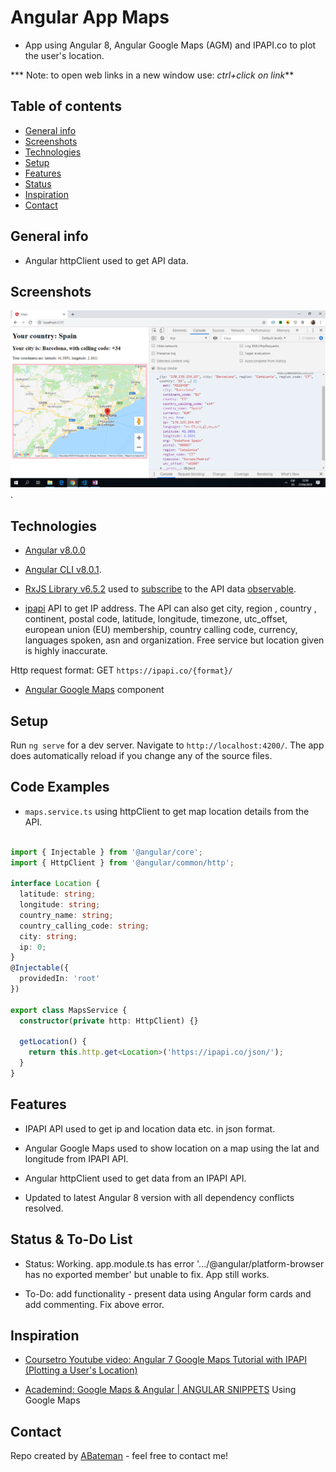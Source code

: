 # Angular App Maps

* App using Angular 8, Angular Google Maps (AGM) and IPAPI.co to plot the user's location.

*** Note: to open web links in a new window use: _ctrl+click on link_**

## Table of contents

* [General info](#general-info)
* [Screenshots](#screenshots)
* [Technologies](#technologies)
* [Setup](#setup)
* [Features](#features)
* [Status](#status)
* [Inspiration](#inspiration)
* [Contact](#contact)

## General info

* Angular httpClient used to get API data.

## Screenshots

![Example screenshot](./img/location.png).

## Technologies

* [Angular v8.0.0](https://angular.io/)

* [Angular CLI v8.0.1](https://cli.angular.io/).

* [RxJS Library v6.5.2](https://angular.io/guide/rx-library) used to [subscribe](http://reactivex.io/documentation/operators/subscribe.html) to the API data [observable](http://reactivex.io/documentation/observable.html).

* [ipapi](https://ipapi.co/) API to get IP address. The API can also get city, region , country , continent, postal code, latitude, longitude, timezone, utc_offset, european union (EU) membership, country calling code, currency, languages spoken, asn and organization. Free service but location given is highly inaccurate.

Http request format: GET `https://ipapi.co/{format}/`

* [Angular Google Maps](https://angular-maps.com/) component

## Setup

Run `ng serve` for a dev server. Navigate to `http://localhost:4200/`. The app does automatically reload if you change any of the source files.

## Code Examples

* `maps.service.ts` using httpClient to get map location details from the API.

```typescript

import { Injectable } from '@angular/core';
import { HttpClient } from '@angular/common/http';

interface Location {
  latitude: string;
  longitude: string;
  country_name: string;
  country_calling_code: string;
  city: string;
  ip: 0;
}
@Injectable({
  providedIn: 'root'
})
  
export class MapsService {
  constructor(private http: HttpClient) {}

  getLocation() {
    return this.http.get<Location>('https://ipapi.co/json/');
  }
}

```

## Features

* IPAPI API used to get ip and location data etc. in json format.

* Angular Google Maps used to show location on a map using the lat and longitude from IPAPI API.

* Angular httpClient used to get data from an IPAPI API.

* Updated to latest Angular 8 version with all dependency conflicts resolved.

## Status & To-Do List

* Status: Working. app.module.ts has error '.../@angular/platform-browser has no exported member' but unable to fix. App still works.

* To-Do: add functionality  - present data using Angular form cards and add commenting. Fix above error.

## Inspiration

* [Coursetro Youtube video: Angular 7 Google Maps Tutorial with IPAPI (Plotting a User's Location)](https://www.youtube.com/watch?v=-IwTQgKIjCQ)

* [Academind: Google Maps & Angular | ANGULAR SNIPPETS](https://www.youtube.com/watch?v=lApggVS0icc) Using Google Maps

## Contact

Repo created by [ABateman](https://www.andrewbateman.org) - feel free to contact me!
